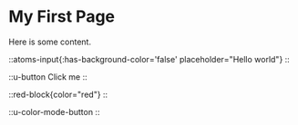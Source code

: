 # My First Page

Here is some content.

::atoms-input{:has-background-color='false' placeholder="Hello world"}
::

::u-button
Click me
::

::red-block{color="red"}
::

::u-color-mode-button
::
